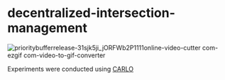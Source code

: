  # decentralized-intersection-management

![prioritybufferrelease-31sjk5ji_jORFWb2P1111online-video-cutter com-ezgif com-video-to-gif-converter](https://github.com/user-attachments/assets/eccdd79a-52a2-4178-acab-3f606fbcae01)

Experiments were conducted using [CARLO](https://github.com/Stanford-ILIAD/CARLO)

